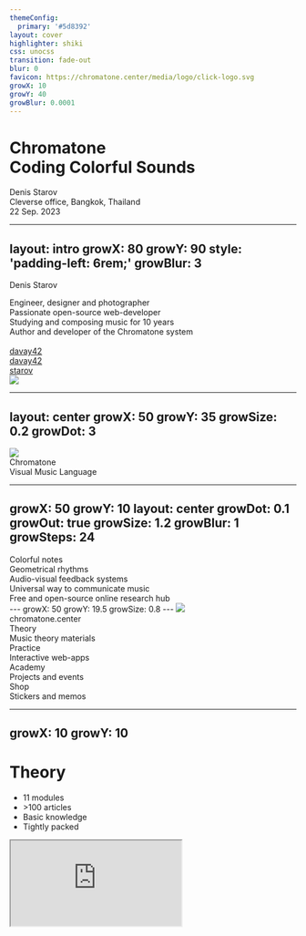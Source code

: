 ```yaml
---
themeConfig:
  primary: '#5d8392'
layout: cover
highlighter: shiki
css: unocss
transition: fade-out
blur: 0
favicon: https://chromatone.center/media/logo/click-logo.svg
growX: 10
growY: 40
growBlur: 0.0001
---
```


<h1 flex="~ col">
<div font-bold text-7xl>Chromatone</div>
<div flex="~ gap3" text-5xl mt-2 items-center>Coding Colorful Sounds</div>
</h1>

<div uppercase text-lg tracking-widest>
Denis Starov
</div>

<div abs-br mx-10 my-14 flex="~ col" text-xl text-right>
  <div>Cleverse office, Bangkok, Thailand</div>
  <div text-lg opacity-50>22 Sep. 2023</div>
</div>

---
layout: intro
growX: 80
growY: 90
style: 'padding-left: 6rem;'
growBlur: 3
---

<h10 text-60px font-bold> Denis Starov</h10>

<div leading-10 opacity-90 text-2xl mt-2>
Engineer, designer and photographer<br>
Passionate open-source web-developer<br>
Studying and composing music for 10 years<br>
Author and developer of the Chromatone system<br>
<br>
</div>

<div my-10 text-2xl w-min flex="~ gap-1" items-center justify-center>

  <ri-github-line op50 ma text-xl ml4/>
  <div><a href="https://github.com/davay42" target="_blank" class="border-none! ">davay42</a></div>
  <ri-twitter-line op50 ma text-xl ml4/>
  <div><a href="https://twitter.com/davay42" target="_blank" class="border-none! ">davay42</a></div>
  <la-telegram op50 ma text-xl ml4/>
  <div><a href="https://t.me/starov" target="_blank" class="border-none! ">starov</a></div>
  
</div>

<img src="https://avatars.githubusercontent.com/u/6184449?v=4" rounded-full w-45 abs-tr mt-30 mr-40/>

<div flex="~ gap2">

</div>

<!--

-->

---
layout: center
growX: 50
growY: 35
growSize: 0.2
growDot: 3
---

<img mx-auto w-60 src="/logo.svg" />

<div text-center font-bold text-60px> Chromatone</div>
<div text-center text-32px>Visual Music Language</div>

<!--
Let's start by talking about Developer Experience. These years we have heard about Developer Experience more and more often. Frameworks have put a lot of effort into improving Developer Experience, to make our work more efficient and productive, and of course, a better experience. Here I'd like to divide the big concept into different parts and see what we have done to really make a difference from a framework's perspective.
-->

---
growX: 50
growY: 10
layout: center
growDot: 0.1
growOut: true
growSize: 1.2
growBlur: 1
growSteps: 24
---
<div flex text-3xl flex-col gap-4 items-center text-center>
<v-clicks>
<div> Colorful notes</div>
<div> Geometrical rhythms</div>
<div> Audio-visual feedback systems</div>
<div> Universal way to communicate music </div>
<div> Free and open-source online research hub </div>
</v-clicks>
</div>
---
growX: 50
growY: 19.5
growSize: 0.8
---

<img mx-auto mt-7 w-20 src="/logo.svg" />
<div text-4xl mt-6 text-center> chromatone.center</div>

<div flex="~" justify-evenly items-center h-60>
<v-clicks>

<div flex="~ col" items-center gap-2>
<div text-4xl font-bold>Theory</div>
<div text-base op80>Music theory materials</div>
</div>

<div flex="~ col" items-center gap-2>
<div text-4xl font-bold>Practice</div>
<div text-base op80>Interactive web-apps</div>
</div>

<div flex="~ col" items-center gap-2>
<div text-4xl font-bold>Academy</div>
<div text-base op80>Projects and events</div>
</div>

<div flex="~ col" items-center gap-2>
<div text-4xl font-bold>Shop</div>
<div text-base op80>Stickers and memos</div>
</div>

</v-clicks>
</div>

---
growX: 10
growY: 10
---

# Theory

<v-clicks>

- 11 modules
- \>100 articles
- Basic knowledge
- Tightly packed

</v-clicks>

<iframe v-click rounded-xl m-8 src="https://chromatone.center/theory/"
  onload="this.style.visibility = 'visible';"
  scale-90 origin-top-right absolute right-0 top-0 bottom-0 w="75%" h="100%"
/>

---
growX: 10
growY: 80
---

# Practice

<v-clicks>

- \>50 apps
- MIDI
- Synthesis
- Analysis
- Visualization

</v-clicks>

<iframe v-click rounded-xl m-4 src="https://chromatone.center/practice/"
  onload="this.style.visibility = 'visible';"
  scale-90 origin-top-right absolute right-0 top-0 bottom-0 w="75%" h="100%"
/>

---
growX: 90
growY: 10
growSteps: 12
growSize: 0.7
growBlur: 0.5
---

# Academy

<v-clicks>

- Projects
- Events
- Partners
- Tutors
- Students

</v-clicks>

<iframe v-click rounded-xl m-4 src="https://academy.chromatone.center/"
  onload="this.style.visibility = 'visible';"
  scale-90 origin-top-right absolute right-0 top-0 bottom-0 w="75%" h="105%"
/>

<!-- ## Where is Chromatone now

Chromatone is an international music education platform for everyone to gain knowledge and new pleasant experience. The knowledge is stored in the articles and apps, but it's compressed and dryed out to be light and compact. But there's so much to dive in! And that's where guidance may be incredibly helpful.

We're building from the ground up, educating ourselves and the ones who want to participate in the early development. While Chromatone is developed for more than 4 years it's still a long way to have it finished. It becomes more of a process of distilling and transfering knowledge and joy.

Chromatone as the music itself is totally international and doesn't rely on any language (except JavaScript 😇). Our goal is to create an international community of teachers, learners and practitioners of our visual music approach. It has already recommended itself in music theory educational video production and the time has come for it expand worldwide. Project by project.

## Where are we going

First step is to establish the convenient way for tutors to meet their students. Then educators will start creating their own content with all the tools available. In any language and for any age and any level of prior musical knowledge.

Second step is for all the educated people to gather together and play some amazing live music. Once you're in, you know it's a whole experience bringing deep joy of being in sync with each other! For that we hold meetups and other events. It's our testing ground for new music collaboration formats.

Third step is to make such musical gatherings a part of the new post-scarcity culture worldwide. Chromatone makes music much easier for visual people to learn and practice, so it enables significantly more musicians in any given place. So there's always someone to jam with! 🤩 And everyone should be able to meet other musicians and improvise together for a couple of hours at least once a month. 👏 -->

---
growX: 68
growY: 50
---

# Shop

<v-clicks>

- Stickers
- Memos
- Printable designs

</v-clicks>

<iframe v-click rounded-xl m-4 src="https://shop.chromatone.center/"
  onload="this.style.visibility = 'visible';"
  scale-90 origin-top-right absolute right-0 top-0 bottom-0 w="75%" h="105%"
/>

---
layout: center
growX: 50
growY: 0
class: [text-center]
---
<div text-4xl mb-4>Now let's see</div>

<v-clicks>

<div text-6xl font-bold> How is it built</div>

</v-clicks>
<!--
So, by having the context of Nuxt, let's take one step forward -
-->

---
growBlur: 0.000001
growSteps: 12
growSize: 2
growX: 50
growY: 50
growOut: true
growDot: 0.1
layout: center
---
# Tech stack

<div grid grid-cols-4 p-4 gap-4>
<v-clicks>

<div p-4 flex items-center justify-center><img w-30 src="/vitepress.svg" /></div>
<div p-4 flex items-center justify-center><img w-30 src="/vue.svg" /> </div>
<div p-4 flex items-center justify-center><img w-30 p-4 src="/vueuse.svg" /> </div>
<div p-4 flex items-center justify-center><img w-30 src="/unocss.svg" /> </div>

<div p-2 flex items-center justify-center><img w-40 src="/webmidijs.svg" /> </div>
<div p-2 flex items-center justify-center><img w-24 src="/tone.png" /> </div>
<div p-2 flex items-center justify-center><img w-36 src="/elementary.svg" /> </div>
<div p-2 flex items-center justify-center><img w-36 src="/directus.svg" /> </div>

</v-clicks>
</div> d
<!--

-->

---
layout: center
growX: 50
growY: 0
class: [text-center]
---

<h1>Show us the code!</h1>

<h2 v-click mb-4>Open source MIT licence</h2>

<a v-click text-2xl  target="_blank" href="https://github.com/chromatone/chromatone.center">
github.com/chromatone/chromatone.center
</a>
<!--
Let's go demo time!
-->

---
layout: center
class: text-center
growX: 50
growY: 0
---

<h1>One more thing</h1>

<h2 v-click mb-4>Available as a package</h2>
<a v-click text-2xl  target="_blank" href="https://www.npmjs.com/package/use-chromatone">
npmjs.com/package/use-chromatone
</a>

---
layout: center
class: text-center
growX: 50
growY: -20
---

<pre bg-dark-300 p-8 rounded-xl text-3xl gap-4 flex font-mono class="select-none!">
<span text-gray:50>pnpm</span>
<span text-green>i</span>
<span text-transparent bg-clip-text bg-gradient-to-r from-green-400 via-teal-400 to-blue-500>use-chromatone</span>
</pre>

<a text-2xl target="_blank" href="https://chromatone.center/support/docs/modules.html"> Documentation </a>

---
layout: intro
class: text-center pb-5
growX: 50
growY: 120
---

# Thank You

Slides at [slides.chromatone.center](https://slides.chromatone.center/coding-colorful-sounds/)

<!--
That's all for my talk. The slides can be found on my website. Thank you!
-->

<script setup></script>
